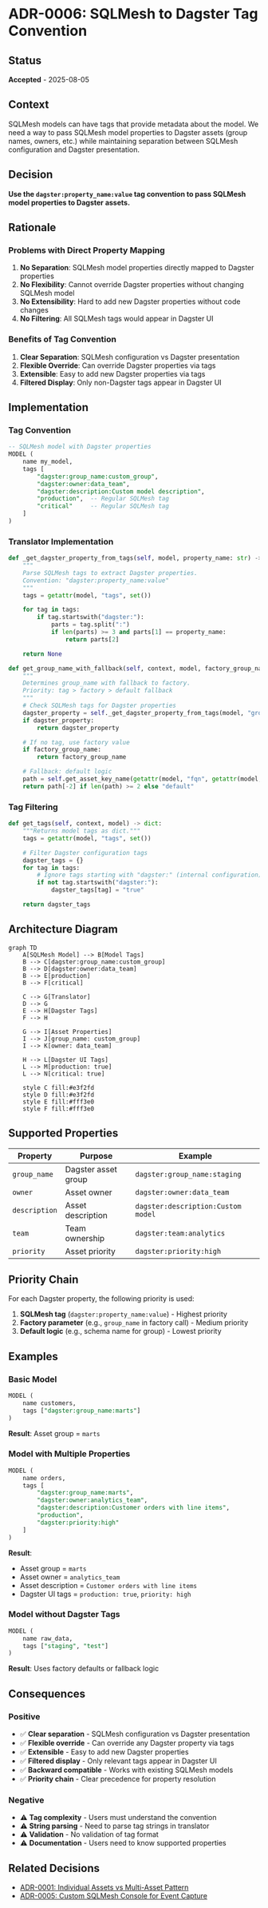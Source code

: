 # ADR-0006: SQLMesh to Dagster Tag Convention

## Status

**Accepted** - 2025-08-05

## Context

SQLMesh models can have tags that provide metadata about the model. We need a way to pass SQLMesh model properties to Dagster assets (group names, owners, etc.) while maintaining separation between SQLMesh configuration and Dagster presentation.

## Decision

**Use the `dagster:property_name:value` tag convention to pass SQLMesh model properties to Dagster assets.**

## Rationale

### Problems with Direct Property Mapping

1. **No Separation**: SQLMesh model properties directly mapped to Dagster properties
2. **No Flexibility**: Cannot override Dagster properties without changing SQLMesh model
3. **No Extensibility**: Hard to add new Dagster properties without code changes
4. **No Filtering**: All SQLMesh tags would appear in Dagster UI

### Benefits of Tag Convention

1. **Clear Separation**: SQLMesh configuration vs Dagster presentation
2. **Flexible Override**: Can override Dagster properties via tags
3. **Extensible**: Easy to add new Dagster properties via tags
4. **Filtered Display**: Only non-Dagster tags appear in Dagster UI

## Implementation

### Tag Convention

```sql
-- SQLMesh model with Dagster properties
MODEL (
    name my_model,
    tags [
        "dagster:group_name:custom_group",
        "dagster:owner:data_team",
        "dagster:description:Custom model description",
        "production",  -- Regular SQLMesh tag
        "critical"     -- Regular SQLMesh tag
    ]
)
```

### Translator Implementation

```python
def _get_dagster_property_from_tags(self, model, property_name: str) -> Optional[str]:
    """
    Parse SQLMesh tags to extract Dagster properties.
    Convention: "dagster:property_name:value"
    """
    tags = getattr(model, "tags", set())

    for tag in tags:
        if tag.startswith("dagster:"):
            parts = tag.split(":")
            if len(parts) >= 3 and parts[1] == property_name:
                return parts[2]

    return None

def get_group_name_with_fallback(self, context, model, factory_group_name: str) -> str:
    """
    Determines group_name with fallback to factory.
    Priority: tag > factory > default fallback
    """
    # Check SQLMesh tags for Dagster properties
    dagster_property = self._get_dagster_property_from_tags(model, "group_name")
    if dagster_property:
        return dagster_property

    # If no tag, use factory value
    if factory_group_name:
        return factory_group_name

    # Fallback: default logic
    path = self.get_asset_key_name(getattr(model, "fqn", getattr(model, "view_name", "")))
    return path[-2] if len(path) >= 2 else "default"
```

### Tag Filtering

```python
def get_tags(self, context, model) -> dict:
    """Returns model tags as dict."""
    tags = getattr(model, "tags", set())

    # Filter Dagster configuration tags
    dagster_tags = {}
    for tag in tags:
        # Ignore tags starting with "dagster:" (internal configuration)
        if not tag.startswith("dagster:"):
            dagster_tags[tag] = "true"

    return dagster_tags
```

## Architecture Diagram

```mermaid
graph TD
    A[SQLMesh Model] --> B[Model Tags]
    B --> C[dagster:group_name:custom_group]
    B --> D[dagster:owner:data_team]
    B --> E[production]
    B --> F[critical]

    C --> G[Translator]
    D --> G
    E --> H[Dagster Tags]
    F --> H

    G --> I[Asset Properties]
    I --> J[group_name: custom_group]
    I --> K[owner: data_team]

    H --> L[Dagster UI Tags]
    L --> M[production: true]
    L --> N[critical: true]

    style C fill:#e3f2fd
    style D fill:#e3f2fd
    style E fill:#fff3e0
    style F fill:#fff3e0
```

## Supported Properties

| Property      | Purpose             | Example                            |
| ------------- | ------------------- | ---------------------------------- |
| `group_name`  | Dagster asset group | `dagster:group_name:staging`       |
| `owner`       | Asset owner         | `dagster:owner:data_team`          |
| `description` | Asset description   | `dagster:description:Custom model` |
| `team`        | Team ownership      | `dagster:team:analytics`           |
| `priority`    | Asset priority      | `dagster:priority:high`            |

## Priority Chain

For each Dagster property, the following priority is used:

1. **SQLMesh tag** (`dagster:property_name:value`) - Highest priority
2. **Factory parameter** (e.g., `group_name` in factory call) - Medium priority
3. **Default logic** (e.g., schema name for group) - Lowest priority

## Examples

### Basic Model

```sql
MODEL (
    name customers,
    tags ["dagster:group_name:marts"]
)
```

**Result**: Asset group = `marts`

### Model with Multiple Properties

```sql
MODEL (
    name orders,
    tags [
        "dagster:group_name:marts",
        "dagster:owner:analytics_team",
        "dagster:description:Customer orders with line items",
        "production",
        "dagster:priority:high"
    ]
)
```

**Result**:

- Asset group = `marts`
- Asset owner = `analytics_team`
- Asset description = `Customer orders with line items`
- Dagster UI tags = `production: true`, `priority: high`

### Model without Dagster Tags

```sql
MODEL (
    name raw_data,
    tags ["staging", "test"]
)
```

**Result**: Uses factory defaults or fallback logic

## Consequences

### Positive

- ✅ **Clear separation** - SQLMesh configuration vs Dagster presentation
- ✅ **Flexible override** - Can override any Dagster property via tags
- ✅ **Extensible** - Easy to add new Dagster properties
- ✅ **Filtered display** - Only relevant tags appear in Dagster UI
- ✅ **Backward compatible** - Works with existing SQLMesh models
- ✅ **Priority chain** - Clear precedence for property resolution

### Negative

- ⚠️ **Tag complexity** - Users must understand the convention
- ⚠️ **String parsing** - Need to parse tag strings in translator
- ⚠️ **Validation** - No validation of tag format
- ⚠️ **Documentation** - Users need to know supported properties

## Related Decisions

- [ADR-0001: Individual Assets vs Multi-Asset Pattern](./0001-individual-assets-vs-multi-asset.md)
- [ADR-0005: Custom SQLMesh Console for Event Capture](./0005-custom-sqlmesh-console.md)
